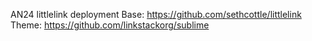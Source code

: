 AN24 littlelink deployment
Base: https://github.com/sethcottle/littlelink
<br>
Theme: https://github.com/linkstackorg/sublime
